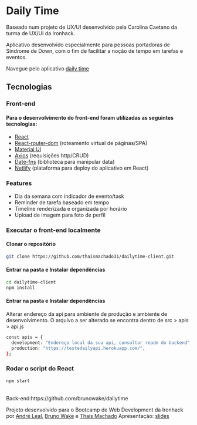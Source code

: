 # Daily Time

Baseado num projeto de UX/UI desenvolvido pela Carolina Caetano da turma de UX/UI da Ironhack.

Aplicativo desenvolvido especialmente para pessoas portadoras de Sindrome de Down, com o fim de facilitar a noção de tempo em tarefas e eventos.

Navegue pelo aplicativo [daily time](https://daily-time-app.netlify.app/)

## Tecnologias 

### Front-end

#### Para o desenvolvimento do front-end foram utilizadas as seguintes tecnologias:

- [React](https://pt-br.reactjs.org/)
- [React-router-dom](https://v5.reactrouter.com/) (roteamento virtual de páginas/SPA)
- [Material UI](https://mui.com/)
- [Axios](https://axios-http.com/) (requisições http/CRUD)
- [Date-fns](https://date-fns.org/) (biblioteca para manipular data)
- [Netlify](https://www.netlify.com/) (plataforma para deploy do aplicativo em React)

### Features

- Dia da semana com indicador de evento/task
- Reminder de tarefa baseado em tempo
- Timeline renderizada e organizada por horário
- Upload de imagem para foto de perfil

### Executar o front-end localmente

#### Clonar o repositório

```sh
git clone https://github.com/thaismachado31/dailytime-client.git
```

#### Entrar na pasta e Instalar dependências

```sh
cd dailytime-client
npm install
```

#### Entrar na pasta e Instalar dependências

Alterar endereço da api para ambiente de produção e ambiente de desenvolvimento.
O arquivo a ser alterado se encontra dentro de src > apis > api.js

```sh
const apis = {
  development: "Endereço local da sua api, consultar readm do backend",
  production: "https://testedailyapi.herokuapp.com/",
};
```

### Rodar o script do React

```sh
npm start
```

<br>
Back-end:https://github.com/brunowake/dailytime

Projeto desenvolvido para o Bootcamp de Web Development da Ironhack por [André Leal](https://github.com/andreirece), [Bruno Wake](https://github.com/brunowake) e [Thaís Machado](https://github.com/thaismachado31)
Apresentação: [slides](https://docs.google.com/presentation/d/1hlPxue5IARrPvFwg8_uHHvngdMm_J3pu1Zm7NDVt79o/edit#slide=id.g134a2957081_0_2)
